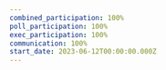 ```yaml
---
combined_participation: 100%
poll_participation: 100%
exec_participation: 100%
communication: 100%
start_date: 2023-06-12T00:00:00.000Z
---
```

